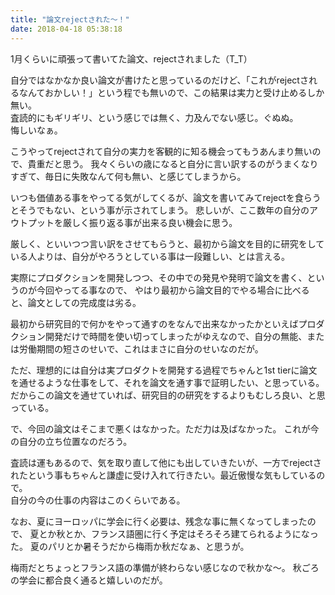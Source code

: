 ```yaml
---
title: "論文rejectされた〜！"
date: 2018-04-18 05:38:18
---
```


1月くらいに頑張って書いてた論文、rejectされました（T_T）

自分ではなかなか良い論文が書けたと思っているのだけど、「これがrejectされるなんておかしい！」という程でも無いので、この結果は実力と受け止めるしか無い。  
査読的にもギリギリ、という感じでは無く、力及んでない感じ。ぐぬぬ。  
悔しいなぁ。

こうやってrejectされて自分の実力を客観的に知る機会ってもうあんまり無いので、貴重だと思う。
我々くらいの歳になると自分に言い訳するのがうまくなりすぎて、毎日に失敗なんて何も無い、と感じてしまうから。

いつも価値ある事をやってる気がしてくるが、論文を書いてみてrejectを食らうとそうでもない、という事が示されてしまう。
悲しいが、ここ数年の自分のアウトプットを厳しく振り返る事が出来る良い機会に思う。

厳しく、といいつつ言い訳をさせてもらうと、最初から論文を目的に研究をしている人よりは、自分がやろうとしている事は一段難しい、とは言える。

実際にプロダクションを開発しつつ、その中での発見や発明で論文を書く、というのが今回やってる事なので、
やはり最初から論文目的でやる場合に比べると、論文としての完成度は劣る。

最初から研究目的で何かをやって通すのをなんで出来なかったかといえばプロダクション開発だけで時間を使い切ってしまったがゆえなので、自分の無能、または労働期間の短さのせいで、これはまさに自分のせいなのだが。

ただ、理想的には自分は実プロダクトを開発する過程でちゃんと1st tierに論文を通せるような仕事をして、それを論文を通す事で証明したい、と思っている。
だからこの論文を通せていれば、研究目的の研究をするよりもむしろ良い、と思っている。

で、今回の論文はそこまで悪くはなかった。ただ力は及ばなかった。
これが今の自分の立ち位置なのだろう。

査読は運もあるので、気を取り直して他にも出していきたいが、一方でrejectされたという事もちゃんと謙虚に受け入れて行きたい。最近傲慢な気もしているので。  
自分の今の仕事の内容はこのくらいである。

なお、夏にヨーロッパに学会に行く必要は、残念な事に無くなってしまったので、
夏とか秋とか、フランス語圏に行く予定はそろそろ建てられるようになった。
夏のパリとか暑そうだから梅雨か秋だなぁ、と思うが。

梅雨だとちょっとフランス語の準備が終わらない感じなので秋かな〜。
秋ごろの学会に都合良く通ると嬉しいのだが。
